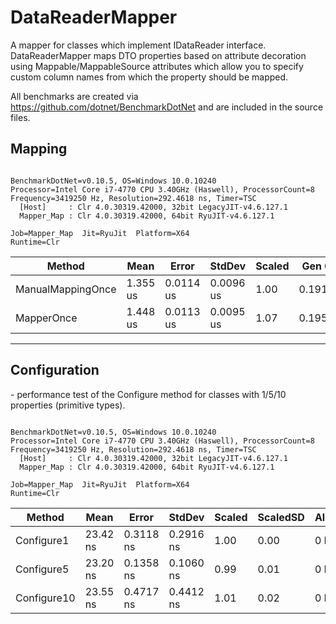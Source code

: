 # DataReaderMapper
A mapper for classes which implement IDataReader interface. DataReaderMapper maps DTO properties based on attribute decoration using Mappable/MappableSource attributes which allow you to specify custom column names from which the property should be mapped.

All benchmarks are created via https://github.com/dotnet/BenchmarkDotNet and are included in the source files.

<h2>Mapping</h2>

<body>
<pre><code>
BenchmarkDotNet=v0.10.5, OS=Windows 10.0.10240
Processor=Intel Core i7-4770 CPU 3.40GHz (Haswell), ProcessorCount=8
Frequency=3419250 Hz, Resolution=292.4618 ns, Timer=TSC
  [Host]     : Clr 4.0.30319.42000, 32bit LegacyJIT-v4.6.127.1
  Mapper_Map : Clr 4.0.30319.42000, 64bit RyuJIT-v4.6.127.1
</code></pre>
<pre><code>Job=Mapper_Map  Jit=RyuJit  Platform=X64  
Runtime=Clr  
</code></pre>

<table>
<thead><tr><th>     Method</th><th>Mean</th><th>Error</th><th>StdDev</th><th>Scaled</th><th>Gen 0</th><th>Allocated</th>
</tr>
</thead><tbody><tr><td>ManualMappingOnce</td><td>1.355 us</td><td>0.0114 us</td><td>0.0096 us</td><td>1.00</td><td>0.1915</td><td>912 B</td>
</tr><tr><td> MapperOnce</td><td>1.448 us</td><td>0.0113 us</td><td>0.0095 us</td><td>1.07</td><td>0.1951</td><td>912 B</td>
</tr></tbody></table>
<hr>

<h2>Configuration</h2>

<p>- performance test of the Configure method for classes with 1/5/10 properties (primitive types).</p>


<body>
<pre><code>
BenchmarkDotNet=v0.10.5, OS=Windows 10.0.10240
Processor=Intel Core i7-4770 CPU 3.40GHz (Haswell), ProcessorCount=8
Frequency=3419250 Hz, Resolution=292.4618 ns, Timer=TSC
  [Host]     : Clr 4.0.30319.42000, 32bit LegacyJIT-v4.6.127.1
  Mapper_Map : Clr 4.0.30319.42000, 64bit RyuJIT-v4.6.127.1
</code></pre>
<pre><code>Job=Mapper_Map  Jit=RyuJit  Platform=X64  
Runtime=Clr  
</code></pre>

<table>
<thead><tr><th>Method</th><th>Mean</th><th>Error</th><th>StdDev</th><th>Scaled</th><th>ScaledSD</th><th>Allocated</th>
</tr>
</thead><tbody><tr><td>Configure1</td><td>23.42 ns</td><td>0.3118 ns</td><td>0.2916 ns</td><td>1.00</td><td>0.00</td><td>0 B</td>
</tr><tr><td>Configure5</td><td>23.20 ns</td><td>0.1358 ns</td><td>0.1060 ns</td><td>0.99</td><td>0.01</td><td>0 B</td>
</tr><tr><td>Configure10</td><td>23.55 ns</td><td>0.4717 ns</td><td>0.4412 ns</td><td>1.01</td><td>0.02</td><td>0 B</td>
</tr></tbody></table>
